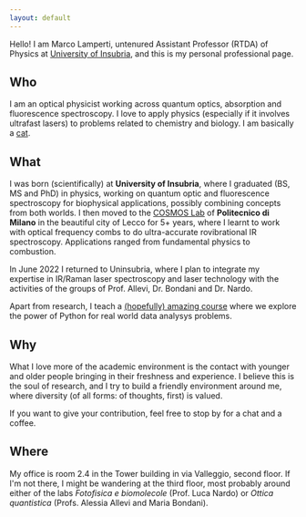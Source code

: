 ```yaml
---
layout: default
---
```


Hello! I am Marco Lamperti, untenured Assistant Professor (RTDA) of Physics at [University of Insubria](https://www.uninsubria.it/hpp/marco.lamperti), and this is my personal professional page.

## Who

I am an optical physicist working across quantum optics, absorption and fluorescence spectroscopy. I love to apply physics (especially if it involves ultrafast lasers) to problems related to chemistry and biology. I am basically a [cat](https://twitter.com/ErrantScience/status/1443517386716557312?s=20&t=qZgHH1MQe_QfBP4PbLl_sQ).

## What

I was born (scientifically) at **University of Insubria**, where I graduated (BS, MS and PhD) in physics, working on quantum optic and fluorescence spectroscopy for biophysical applications, possibly combining concepts from both worlds. I then moved to the [COSMOS Lab](https://www.polo-lecco.polimi.it/ricerca/laboratori-di-ricerca/cosmos-lab-comb-assisted-molecular-spectroscopy-laboratory) of **Politecnico di Milano** in the beautiful city of Lecco for 5+ years, where I learnt to work with optical frequency combs to do ultra-accurate rovibrational IR spectroscopy. Applications ranged from fundamental physics to combustion.

In June 2022 I returned to Uninsubria, where I plan to integrate my expertise in IR/Raman laser spectroscopy and laser technology with the activities of the groups of Prof. Allevi, Dr. Bondani and Dr. Nardo.

Apart from research, I teach a [(hopefully) amazing course](https://www.uninsubria.eu/ugov/degreecourse/183377) where we explore the power of Python for real world data analysys problems.

## Why

What I love more of the academic environment is the contact with younger and older people bringing in their freshness and experience. I believe this is the soul of research, and I try to build a friendly environment around me, where diversity (of all forms: of thoughts, first) is valued.

If you want to give your contribution, feel free to stop by for a chat and a coffee.

## Where

My office is room 2.4 in the Tower building in via Valleggio, second floor. If I'm not there, I might be wandering at the third floor, most probably around either of the labs _Fotofisica e biomolecole_ (Prof. Luca Nardo) or _Ottica quantistica_ (Profs. Alessia Allevi and Maria Bondani).
